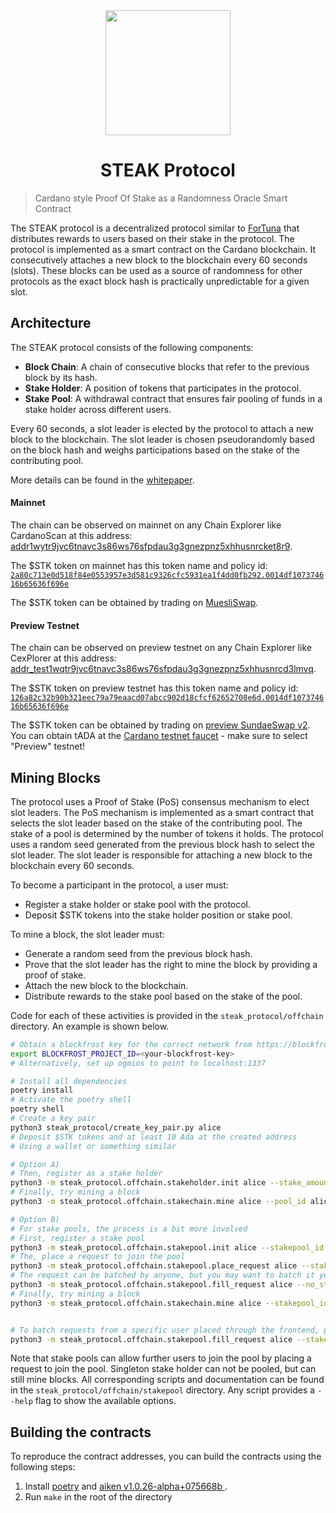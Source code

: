 <div align="center">
  <a href="https://github.com/STEAKProtocol/STEAKProtocol">
    <img src="https://steakprotocol.com/logo.png" width="200" />
  </a>
  <h1> STEAK Protocol </h1>
</div>  

> Cardano style Proof Of Stake as a Randomness Oracle Smart Contract

The STEAK protocol is a decentralized protocol similar to [ForTuna](https://github.com/cardano-miners/fortuna) that 
distributes rewards to users based on their stake in the protocol.
The protocol is implemented as a smart contract on the Cardano blockchain.
It consecutively attaches a new block to the blockchain every 60 seconds (slots).
These blocks can be used as a source of randomness for other protocols as the exact
block hash is practically unpredictable for a given slot.

## Architecture

The STEAK protocol consists of the following components:
- **Block Chain**: A chain of consecutive blocks that refer to the previous block by its hash.
- **Stake Holder**: A position of tokens that participates in the protocol.
- **Stake Pool**: A withdrawal contract that ensures fair pooling of funds in a stake holder across different users.

Every 60 seconds, a slot leader is elected by the protocol to attach a new block to the blockchain.
The slot leader is chosen pseudorandomly based on the block hash and weighs participations based on the stake of the contributing pool.

More details can be found in the [whitepaper](https://steakprotocol.com/whitepaper.pdf).

#### Mainnet

The chain can be observed on mainnet on any Chain Explorer like CardanoScan at this address: [addr1wytr9jvc6tnavc3s86ws76sfpdau3g3gnezpnz5xhhusnrcket8r9](https://cardanoscan.io/address/addr1wytr9jvc6tnavc3s86ws76sfpdau3g3gnezpnz5xhhusnrcket8r9).

The $STK token on mainnet has this token name and policy id: [`2a80c713e0d518f84e0553957e3d581c9326cfc5931ea1f4dd0fb292.0014df107374616b65636f696e`](https://cardanoscan.io/token/2a80c713e0d518f84e0553957e3d581c9326cfc5931ea1f4dd0fb2920014df107374616b65636f696e)

The $STK token can be obtained by trading on [MuesliSwap](https://muesliswap.com/swap/expert?base=.&quote=2a80c713e0d518f84e0553957e3d581c9326cfc5931ea1f4dd0fb292.0014df107374616b65636f696e&t=trading).

#### Preview Testnet

The chain can be observed on preview testnet on any Chain Explorer like CexPlorer at this address: [addr_test1wqtr9jvc6tnavc3s86ws76sfpdau3g3gnezpnz5xhhusnrcd3lmvq](https://preview.cexplorer.io/address/addr_test1wqtr9jvc6tnavc3s86ws76sfpdau3g3gnezpnz5xhhusnrcd3lmvq/tx#data).

The $STK token on preview testnet has this token name and policy id: [`126a82c32b90b321eec79a79eaacd07abcc902d18cfcf62652708e6d.0014df107374616b65636f696e`](https://preview.cexplorer.io/asset/asset17xpvsxzxvdw4rraeyj4jk3p0gcm9vdetdrh0fa)

The $STK token can be obtained by trading on [preview SundaeSwap v2](https://v2.preview.sundaeswap.finance/).
You can obtain tADA at the [Cardano testnet faucet](https://docs.cardano.org/cardano-testnets/tools/faucet/) - make sure to select "Preview" testnet!

## Mining Blocks

The protocol uses a Proof of Stake (PoS) consensus mechanism to elect slot leaders.
The PoS mechanism is implemented as a smart contract that selects the slot leader based on the stake of the contributing pool.
The stake of a pool is determined by the number of tokens it holds.
The protocol uses a random seed generated from the previous block hash to select the slot leader.
The slot leader is responsible for attaching a new block to the blockchain every 60 seconds.

To become a participant in the protocol, a user must:
- Register a stake holder or stake pool with the protocol.
- Deposit $STK tokens into the stake holder position or stake pool.

To mine a block, the slot leader must:
- Generate a random seed from the previous block hash.
- Prove that the slot leader has the right to mine the block by providing a proof of stake.
- Attach the new block to the blockchain.
- Distribute rewards to the stake pool based on the stake of the pool.

Code for each of these activities is provided in the `steak_protocol/offchain` directory.
An example is shown below.

```bash
# Obtain a blockfrost key for the correct network from https://blockfrost.io/
export BLOCKFROST_PROJECT_ID=<your-blockfrost-key>
# Alternatively, set up ogmios to point to localhost:1337

# Install all dependencies
poetry install
# Activate the poetry shell
poetry shell
# Create a key pair
python3 steak_protocol/create_key_pair.py alice
# Deposit $STK tokens and at least 10 Ada at the created address
# Using a wallet or something similar

# Option A)
# Then, register as a stake holder
python3 -m steak_protocol.offchain.stakeholder.init alice --stake_amount 1000 --stakeholder_id alice
# Finally, try mining a block
python3 -m steak_protocol.offchain.stakechain.mine alice --pool_id alice

# Option B)
# For stake pools, the process is a bit more involved
# First, register a stake pool
python3 -m steak_protocol.offchain.stakepool.init alice --stakepool_id apool
# The, place a request to join the pool
python3 -m steak_protocol.offchain.stakepool.place_request alice --stakepool_id apool --stakecoin_amount 10_000_000
# The request can be batched by anyone, but you may want to batch it yourself
python3 -m steak_protocol.offchain.stakepool.fill_request alice --no_stake_key
# Finally, try mining a block
python3 -m steak_protocol.offchain.stakechain.mine alice --stakepool_id apool


# To batch requests from a specific user placed through the frontend, put their staking key
python3 -m steak_protocol.offchain.stakepool.fill_request alice --stake_key stake_...
```

Note that stake pools can allow further users to join the pool by placing a request to join the pool.
Singleton stake holder can not be pooled, but can still mine blocks.
All corresponding scripts and documentation can be found in the `steak_protocol/offchain/stakepool` directory.
Any script provides a `--help` flag to show the available options.


## Building the contracts

To reproduce the contract addresses, you can build the contracts using the following steps:

1. Install [poetry](https://python-poetry.org/docs/#installation) and [aiken v1.0.26-alpha+075668b
](https://aiken-lang.org/installation-instructions).
2. Run `make` in the root of the directory

